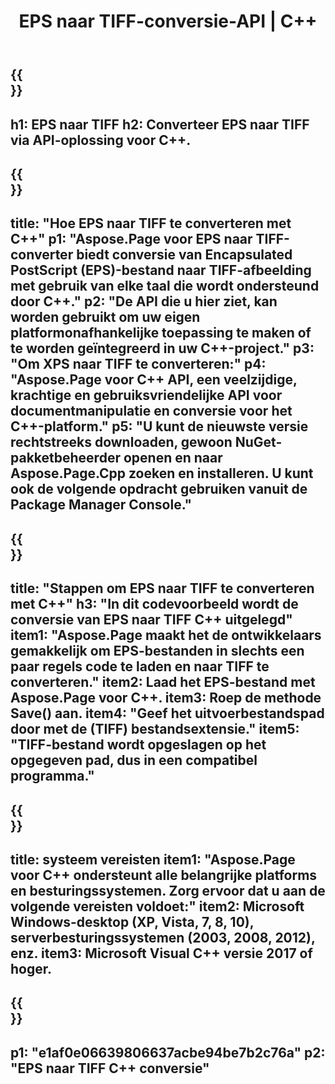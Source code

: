 ﻿---
translation: true
template: /_templates/_conversion-child-cpp.md
title: EPS naar TIFF-conversie-API | C++
url: /cpp/conversion/eps-to-tiff/
description: EPS naar TIFF-conversie geleverd door Aspose.Page voor C++ API-oplossing. Werkt in C++ Runtime Environment voor Windows 32 bit, Windows 64 bit en Linux 64 bit.
informat: EPS
outformat: TIFF
otherformats: XPS PS
---

{{<section banner>}}
---
h1: EPS naar TIFF
h2: Converteer EPS naar TIFF via API-oplossing voor C++.
---

{{<section overview>}}
---
title: "Hoe EPS naar TIFF te converteren met C++"
p1: "Aspose.Page voor EPS naar TIFF-converter biedt conversie van Encapsulated PostScript (EPS)-bestand naar TIFF-afbeelding met gebruik van elke taal die wordt ondersteund door C++."
p2: "De API die u hier ziet, kan worden gebruikt om uw eigen platformonafhankelijke toepassing te maken of te worden geïntegreerd in uw C++-project."
p3: "Om XPS naar TIFF te converteren:"
p4: "Aspose.Page voor C++ API, een veelzijdige, krachtige en gebruiksvriendelijke API voor documentmanipulatie en conversie voor het C++-platform."
p5: "U kunt de nieuwste versie rechtstreeks downloaden, gewoon NuGet-pakketbeheerder openen en naar Aspose.Page.Cpp zoeken en installeren. U kunt ook de volgende opdracht gebruiken vanuit de Package Manager Console."
---

{{<section feature1>}}
---
title: "Stappen om EPS naar TIFF te converteren met C++"
h3: "In dit codevoorbeeld wordt de conversie van EPS naar TIFF C++ uitgelegd"
item1: "Aspose.Page maakt het de ontwikkelaars gemakkelijk om EPS-bestanden in slechts een paar regels code te laden en naar TIFF te converteren."
item2: Laad het EPS-bestand met Aspose.Page voor C++.
item3: Roep de methode Save() aan.
item4: "Geef het uitvoerbestandspad door met de (TIFF) bestandsextensie."
item5: "TIFF-bestand wordt opgeslagen op het opgegeven pad, dus in een compatibel programma."
---

{{<section feature2>}}
---
title: systeem vereisten
item1: "Aspose.Page voor C++ ondersteunt alle belangrijke platforms en besturingssystemen. Zorg ervoor dat u aan de volgende vereisten voldoet:"
item2: Microsoft Windows-desktop (XP, Vista, 7, 8, 10), serverbesturingssystemen (2003, 2008, 2012), enz.
item3: Microsoft Visual C++ versie 2017 of hoger.
---

{{<section gist>}}
---
p1: "e1af0e06639806637acbe94be7b2c76a"
p2: "EPS naar TIFF C++ conversie"
---
